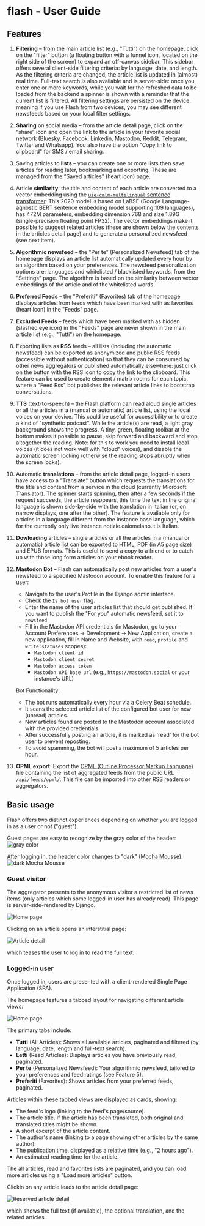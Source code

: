 flash - User Guide
==================

## Features

1. **Filtering** – from the main article list (e.g., "Tutti") on the homepage, click on the "filter" button (a floating button with a funnel icon, located on the right side of the screen) to expand an off-canvas sidebar. This sidebar offers several client-side filtering criteria: by language, date, and length. As the filtering criteria are changed, the article list is updated in (almost) real time. Full-text search is also available and is server-side: once you enter one or more keywords, while you wait for the refreshed data to be loaded from the backend a spinner is shown with a reminder that the current list is filtered. All filtering settings are persisted on the device, meaning if you use Flash from two devices, you may see different newsfeeds based on your local filter settings.

2. **Sharing** on social media – from the article detail page, click on the “share” icon and open the link to the article in your favorite social network (Bluesky, Facebook, Linkedin, Mastodon, Reddit, Telegram, Twitter and Whatsapp). You also have the option "Copy link to clipboard" for SMS / email sharing.

3. Saving articles to **lists** – you can create one or more lists then save articles for reading later, bookmarking and exporting. These are managed from the “Saved articles” (heart icon) page.

4. Article **similarity**: the title and content of each article are converted to a vector embedding using the [`use-cmlm-multilingual` sentence transformer](https://huggingface.co/sentence-transformers/use-cmlm-multilingual). This 2020 model is based on LaBSE (Google Language-agnostic BERT sentence embedding model supporting 109 languages), has 472M parameters, embedding dimension 768 and size 1.89G (single-precision floating point FP32). The vector embeddings make it possible to suggest related articles (these are shown below the contents in the articles detail page) and to generate a personalized newsfeed (see next item).

5. **Algorithmic newsfeed** – the "Per te" (Personalized Newsfeed) tab of the homepage displays an article list automatically updated every hour by an algorithm based on your preferences. The newsfeed personalization options are: languages and whitelisted / blacklisted keywords, from the “Settings” page. The algorithm is based on the similarity between vector embeddings of the article and of the whitelisted words.

6. **Preferred Feeds** – the "Preferiti" (Favorites) tab of the homepage displays articles from feeds which have been marked with as favorites (heart icon) in the "Feeds" page.

7. **Excluded Feeds** – feeds which have been marked with as hidden (slashed eye icon) in the "Feeds" page are never shown in the main article list (e.g., "Tutti") on the homepage.

8. Exporting lists as **RSS** feeds – all lists (including the automatic newsfeed) can be exported as anonymized and public RSS feeds (accessible without authentication) so that they can be consumed by other news aggregators or published automatically elsewhere: just click on the button with the RSS icon to copy the link to the clipboard. This feature can be used to create element / matrix rooms for each topic, where a "Feed Rss" bot publishes the relevant article links to bootstrap conversations.

9. **TTS** (text-to-speech) – the Flash platform can read aloud single articles or all the articles in a (manual or automatic) article list, using the local voices on your device. This could be useful for accessibility or to create a kind of "synthetic podcast". While the article(s) are read, a light gray background shows the progress. A tiny, green, floating toolbar at the bottom makes it possible to pause, skip forward and backward and stop altogether the reading. Note: for this to work you need to install local voices (it does not work well with "cloud" voices), and disable the automatic screen locking (otherwise the reading stops abruptly when the screen locks).

10. Automatic **translations** – from the article detail page, logged-in users have access to a "Translate" button which requests the translations for the title and content from a service in the cloud (currently Microsoft Translator). The spinner starts spinning, then after a few seconds if the request succeeds, the article reappears, this time the text in the original language is shown side-by-side with the translation in Italian (or, on narrow displays, one after the other). The feature is available only for articles in a language different from the instance base language, which for the currently only live instance notizie.calomelano.it is Italian.

10. **Dowloading** articles – single articles or all the articles in a (manual or automatic) article list can be exported to HTML, PDF (in A5 page size) and EPUB formats. This is useful to send a copy to a friend or to catch up with those long form articles on your ebook reader.

12. **Mastodon Bot** – Flash can automatically post new articles from a user's newsfeed to a specified Mastodon account. To enable this feature for a user:

    * Navigate to the user's Profile in the Django admin interface.
    * Check the `Is bot user` flag.
    * Enter the name of the user articles list that should get published. If you want to publish the "For you" automatic newsfeed, set it to `newsfeed`.
    * Fill in the Mastodon API credentials (in Mastodon, go to your Account Preferences -> Development -> New Application, create a new application, fill in Name and Website, with `read`, `profile` and `write:statuses` scopes):
      * `Mastodon client id`
      * `Mastodon client secret`
      * `Mastodon access token`
      * `Mastodon API base url` (e.g., `https://mastodon.social` or your instance's URL)

    Bot Functionality:

    * The bot runs automatically every hour via a Celery Beat schedule.
    * It scans the selected article list of the configured bot user for new (unread) articles.
    * New articles found are posted to the Mastodon account associated with the provided credentials.
    * After successfully posting an article, it is marked as 'read' for the bot user to prevent reposting.
    * To avoid spamming, the bot will post a maximum of 5 articles per hour.

13. **OPML export**: Export the [OPML (Outline Processor Markup Language)](https://en.wikipedia.org/wiki/OPML) file containing the list of aggregated feeds from the public URL `/api/feeds/opml/`. This file can be imported into other RSS readers or aggregators.

## Basic usage

Flash offers two distinct experiences depending on whether you are logged in as a user or not ("guest").

Guest pages are easy to recognize by the gray color of the header:
![gray color](gray.png)

After logging in, the header color changes to "dark" ([Mocha Mousse](https://www.pantone.com/eu/it/color-of-the-year/2025)):
![dark Mocha Mousse](dark_mocha_mousse.png)

### Guest visitor

The aggregator presents to the anonymous visitor a restricted list of news items (only articles which some logged-in user has already read). This page is server-side-rendered by Django.

![Home page](homepage.jpeg)

Clicking on an article opens an interstitial page:

![Article detail](article_detail.jpeg)

which teases the user to log in to read the full text.

### Logged-in user

Once logged in, users are presented with a client-rendered Single Page Application (SPA).

The homepage features a tabbed layout for navigating different article views:

![Home page](res_homepage.jpeg)

The primary tabs include:

- **Tutti** (All Articles): Shows all available articles, paginated and filtered (by language, date, length and full-text search).
- **Letti** (Read Articles): Displays articles you have previously read, paginated.
- **Per te** (Personalized Newsfeed): Your algorithmic newsfeed, tailored to your preferences and feed ratings (see Feature 5).
- **Preferiti** (Favorites): Shows articles from your preferred feeds, paginated.

Articles within these tabbed views are displayed as cards, showing:

- The feed's logo (linking to the feed's page/source).
- The article title. If the article has been translated, both original and translated titles might be shown.
- A short excerpt of the article content.
- The author's name (linking to a page showing other articles by the same author).
- The publication time, displayed as a relative time (e.g., "2 hours ago").
- An estimated reading time for the article.

The all articles, read and favorites lists are paginated, and you can load more articles using a "Load more articles" button. 

Clickin on any article leads to the article detail page:

![Reserved article detail](res_article_detail.jpeg)

which shows the full text (if available), the optional translation, and the related articles.

